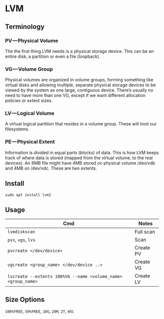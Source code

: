 # LVM

## Terminology

### PV — Physical Volume
The the first thing LVM needs is a physical storage device. This can be an entire disk, a partition or even a file (loopback).

### VG — Volume Group
Physical volumes are organized in volume groups, forming something like virtual disks and allowing multiple, separate physical storage devices to be viewed by the system as one large, contiguous device. There’s usually no need to have more than one VG, except if we want different allocation policies or extent sizes.

### LV — Logical Volume
A virtual logical partition that resides in a volume group. These will host our filesystems.

### PE — Physical Extent
Information is divided in equal parts (blocks) of data. This is how LVM keeps track of where data is stored (mapped from the virtual volume, to the real devices). An 8MB file might have 4MB stored on physical volume /dev/vdb and 4MB on /dev/vdc. These are two extents.

## Install

`sudo apt install lvm2`

## Usage

Cmd | Notes
--- | --- 
`lvmdiskscan` | Full scan
`pvs`, `vgs`, `lvs` | Scan
`pvcreate </dev/device>` | Create PV
`vgcreate <group_name> </dev/device ..>` | Create VG
`lvcreate --extents 100%VG --name <volume_name> <group_name>` | Create LV

## Size Options

`100%FREE`, `50%FREE`, `10G`, `20M`, `2T`, etc